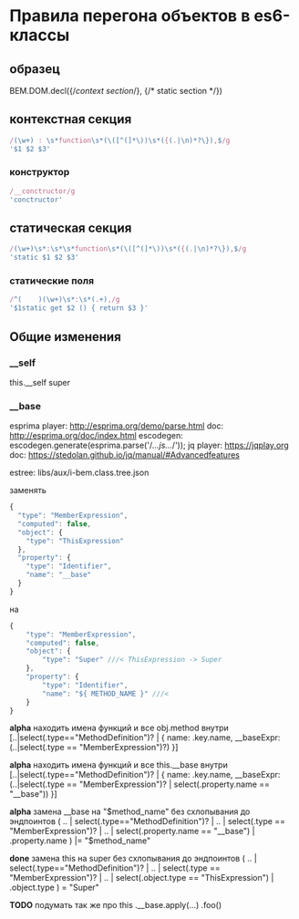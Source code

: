 # Правила перегона объектов в es6-классы

## образец
BEM.DOM.decl({/*context section*/}, {/* static section */})

## контекстная секция
```js
/(\w+) : \s*function\s*(\([^(]*\))\s*({(.|\n)*?\}),$/g
'$1 $2 $3'
```

### конструктор
```js
/__conctructor/g
'conctructor'
```

## статическая секция
```js
/(\w+)\s*:\s*\s*function\s*(\([^(]*\))\s*({(.|\n)*?\}),$/g
'static $1 $2 $3'
```

### статические поля
```js
/^(    )(\w+)\s*:\s*(.+),/g
'$1static get $2 () { return $3 }'
```

## Общие изменения
### __self
this.__self
super

### __base
esprima
    player: http://esprima.org/demo/parse.html
    doc: http://esprima.org/doc/index.html 
    escodegen: escodegen.generate(esprima.parse('/*...js...*/'));
jq
    player: https://jqplay.org
    doc: https://stedolan.github.io/jq/manual/#Advancedfeatures

estree: libs/aux/i-bem.class.tree.json

заменять
```js
{
  "type": "MemberExpression",
  "computed": false,
  "object": {
    "type": "ThisExpression"
  },
  "property": {
    "type": "Identifier",
    "name": "__base"
  }
}
```
на
```js
{
    "type": "MemberExpression",
    "computed": false,
    "object": {
        "type": "Super" ///< ThisExpression -> Super
    },
    "property": {
        "type": "Identifier",
        "name": "${ METHOD_NAME }" ///<
    }
}
```


**alpha** находить имена функций и все obj.method внутри
[..|select(.type=="MethodDefinition")? | { name: .key.name, __baseExpr: (..|select(.type == "MemberExpression")?) }]

**alpha** находить имена функций и все this.__base внутри
[..|select(.type=="MethodDefinition")? | { name: .key.name, __baseExpr: (..|select(.type == "MemberExpression")? | select(.property.name == "__base")) }]

**alpha** замена __base на "$method_name" без схлопывания до эндпоинтов
( .. | select(.type=="MethodDefinition")? | .. | select(.type == "MemberExpression")? | .. | select(.property.name == "__base")  | .property.name ) |= "$method_name" 


**done** замена this на super без схлопывания до эндпоинтов 
( .. | select(.type=="MethodDefinition")? | .. | select(.type == "MemberExpression")? | .. | select(.object.type == "ThisExpression")  |  .object.type ) = "Super" 

**TODO** подумать так же про
this
    .__base.apply(...)
    .foo()